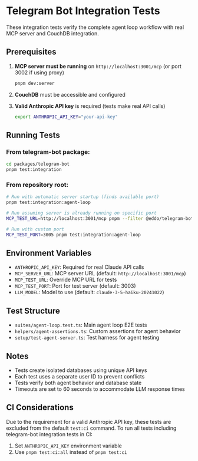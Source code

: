 # Telegram Bot Integration Tests

These integration tests verify the complete agent loop workflow with real MCP server and CouchDB integration.

## Prerequisites

1. **MCP server must be running** on `http://localhost:3001/mcp` (or port 3002 if using proxy)

   ```bash
   pnpm dev:server
   ```

2. **CouchDB** must be accessible and configured

3. **Valid Anthropic API key** is required (tests make real API calls)
   ```bash
   export ANTHROPIC_API_KEY="your-api-key"
   ```

## Running Tests

### From telegram-bot package:

```bash
cd packages/telegram-bot
pnpm test:integration
```

### From repository root:

```bash
# Run with automatic server startup (finds available port)
pnpm test:integration:agent-loop

# Run assuming server is already running on specific port
MCP_TEST_URL=http://localhost:3001/mcp pnpm --filter @eddo/telegram-bot test:integration

# Run with custom port
MCP_TEST_PORT=3005 pnpm test:integration:agent-loop
```

## Environment Variables

- `ANTHROPIC_API_KEY`: Required for real Claude API calls
- `MCP_SERVER_URL`: MCP server URL (default: `http://localhost:3001/mcp`)
- `MCP_TEST_URL`: Override MCP URL for tests
- `MCP_TEST_PORT`: Port for test server (default: 3003)
- `LLM_MODEL`: Model to use (default: `claude-3-5-haiku-20241022`)

## Test Structure

- `suites/agent-loop.test.ts`: Main agent loop E2E tests
- `helpers/agent-assertions.ts`: Custom assertions for agent behavior
- `setup/test-agent-server.ts`: Test harness for agent testing

## Notes

- Tests create isolated databases using unique API keys
- Each test uses a separate user ID to prevent conflicts
- Tests verify both agent behavior and database state
- Timeouts are set to 60 seconds to accommodate LLM response times

## CI Considerations

Due to the requirement for a valid Anthropic API key, these tests are excluded from the default `test:ci` command. To run all tests including telegram-bot integration tests in CI:

1. Set `ANTHROPIC_API_KEY` environment variable
2. Use `pnpm test:ci:all` instead of `pnpm test:ci`
